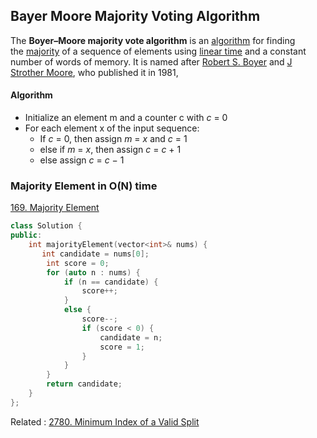 
## Bayer Moore Majority Voting Algorithm

The **Boyer–Moore majority vote algorithm** is an [algorithm](https://www.wikiwand.com/en/Algorithm "Algorithm") for finding the [majority](https://www.wikiwand.com/en/Majority "Majority") of a sequence of elements using [linear time](https://www.wikiwand.com/en/Linear_time "Linear time") and a constant number of words of memory. It is named after [Robert S. Boyer](https://www.wikiwand.com/en/Robert_S._Boyer "Robert S. Boyer") and [J Strother Moore](https://www.wikiwand.com/en/J_Strother_Moore "J Strother Moore"), who published it in 1981,[](https://www.wikiwand.com/en/Boyer%E2%80%93Moore_majority_vote_algorithm#cite_note-bm-1)


#### Algorithm

- Initialize an element m and a counter c with _c_ = 0
- For each element x of the input sequence:
    - If _c_ = 0, then assign _m_ = _x_ and _c_ = 1
    - else if _m_ = _x_, then assign _c_ = _c_ + 1
    - else assign _c_ = _c_ − 1

### Majority Element in O(N) time 

[169. Majority Element](https://leetcode.com/problems/majority-element/)

```cpp
class Solution {
public:
    int majorityElement(vector<int>& nums) {
       int candidate = nums[0];
        int score = 0;
        for (auto n : nums) {
            if (n == candidate) {
                score++;
            } 
            else {
                score--;
                if (score < 0) {
                    candidate = n;
                    score = 1;
                }
            }
        }
        return candidate; 
    }
};
```

Related :
[2780. Minimum Index of a Valid Split](https://leetcode.com/problems/minimum-index-of-a-valid-split/)
